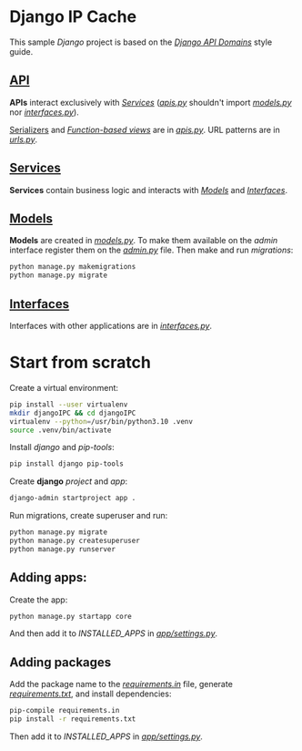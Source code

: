 # Django IP Cache
This sample *Django* project is based on the [*Django API Domains*](https://phalt.github.io/django-api-domains/) style
guide.

## [API](https://phalt.github.io/django-api-domains/files/#apis)
**APIs** interact exclusively with [*Services*](#services) ([*apis.py*](core/apis.py) shouldn't import
[*models.py*](core/models.py) nor [*interfaces.py*](core/interfaces.py)).

[Serializers](https://www.django-rest-framework.org/api-guide/serializers/#serializers) and
[*Function-based views*](https://www.django-rest-framework.org/api-guide/views/#function-based-views) are in
[*apis.py*](core/apis.py). URL patterns are in [*urls.py*](core/urls.py).

## [Services](https://phalt.github.io/django-api-domains/files/#services)

**Services** contain business logic and interacts with [*Models*](#models) and [*Interfaces*](#interfaces).

## [Models](https://docs.djangoproject.com/en/4.0/topics/db/models/)

**Models** are created in [*models.py*](core/models.py). To make them available on the *admin* interface register them
on the [*admin.py*](core/admin.py) file. Then make and run *migrations*:

```bash
python manage.py makemigrations
python manage.py migrate
```

## [Interfaces](https://phalt.github.io/django-api-domains/files/#interfaces)

Interfaces with other applications are in [*interfaces.py*](core/interfaces.py).

# Start from scratch
Create a virtual environment:
```bash
pip install --user virtualenv
mkdir djangoIPC && cd djangoIPC
virtualenv --python=/usr/bin/python3.10 .venv
source .venv/bin/activate
```
Install *django* and *pip-tools*:
```bash
pip install django pip-tools
```
Create **django** *project* and *app*:
```bash
django-admin startproject app .
```
Run migrations, create superuser and run:
```bash
python manage.py migrate
python manage.py createsuperuser
python manage.py runserver
```

## Adding apps:
Create the app:
```bash
python manage.py startapp core
```
And then add it to *INSTALLED_APPS* in [*app/settings.py*](app/settings.py).

## Adding packages
Add the package name to the [*requirements.in*](requirements.in) file, generate [*requirements.txt*](requirements.txt), 
and install dependencies:  
```bash
pip-compile requirements.in
pip install -r requirements.txt
```
Then add it to *INSTALLED_APPS* in [*app/settings.py*](app/settings.py).


